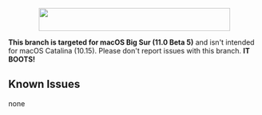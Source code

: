 <p align="center">
	<img src="https://ibin.co/4wROyHBs3PAE.png" width="383" height="46"/>
</p>

**This branch is targeted for macOS Big Sur (11.0 Beta 5)** and isn't intended for macOS Catalina (10.15). Please don't report issues with this branch.
**IT BOOTS!**
## Known Issues
none

